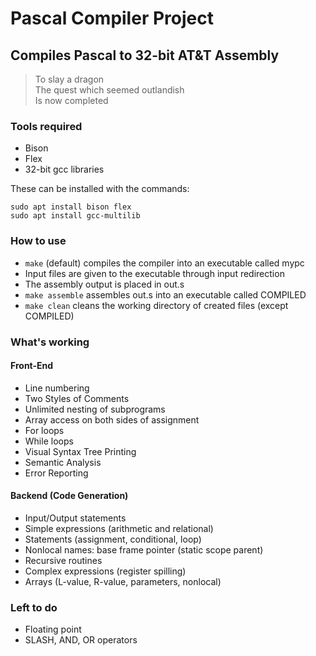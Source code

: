 # Pascal Compiler Project

## Compiles Pascal to 32-bit AT&T Assembly
> To slay a dragon <br>
> The quest which seemed outlandish <br>
> Is now completed

### Tools required
* Bison
* Flex
* 32-bit gcc libraries

These can be installed with the commands:

```
sudo apt install bison flex
sudo apt install gcc-multilib
```

### How to use
* ```make``` (default) compiles the compiler into an executable called mypc
* Input files are given to the executable through input redirection
* The assembly output is placed in out.s
* ```make assemble``` assembles out.s into an executable called COMPILED
* ```make clean``` cleans the working directory of created files (except COMPILED)



### What's working

#### Front-End
* Line numbering
* Two Styles of Comments
* Unlimited nesting of subprograms
* Array access on both sides of assignment
* For loops
* While loops
* Visual Syntax Tree Printing
* Semantic Analysis
* Error Reporting

#### Backend (Code Generation)

* Input/Output statements
* Simple expressions (arithmetic and relational)
* Statements (assignment, conditional, loop)
* Nonlocal names: base frame pointer (static scope parent)
* Recursive routines
* Complex expressions (register spilling)
* Arrays (L-value, R-value, parameters, nonlocal)


### Left to do
* Floating point
* SLASH, AND, OR operators
